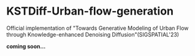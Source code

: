 # KSTDiff-Urban-flow-generation
Official implementation of "Towards Generative Modeling of Urban Flow through Knowledge-enhanced Denoising Diffusion"(SIGSPATIAL'23)

**coming soon...**

